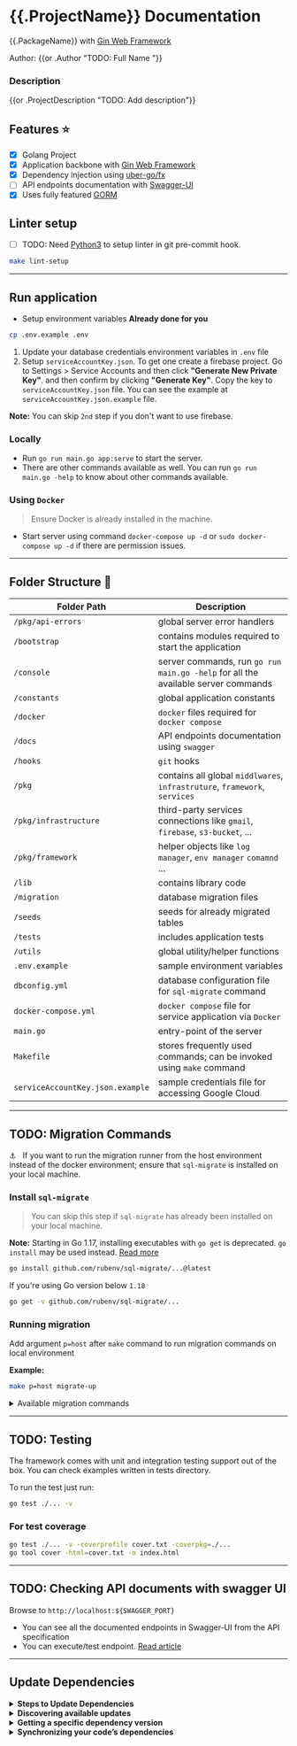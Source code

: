 # {{.ProjectName}} Documentation

{{.PackageName}} with [Gin Web Framework](https://github.com/gin-gonic/gin)

Author: {{or .Author "TODO: Full Name <email>"}}

### Description
{{or .ProjectDescription "TODO: Add description"}}

## Features :star:

- [x] Golang Project
- [x] Application backbone with [Gin Web Framework](https://github.com/gin-gonic/gin)
- [x] Dependency injection using [uber-go/fx](https://pkg.go.dev/go.uber.org/fx)
- [ ] API endpoints documentation with [Swagger-UI](https://swagger.io/tools/swagger-ui/download/)
- [x] Uses fully featured [GORM](https://gorm.io/index.html)

## Linter setup

- [ ] TODO: Need [Python3](https://www.python.org/) to setup linter in git pre-commit hook.

```zsh
make lint-setup
```

---

## Run application

-   Setup environment variables **Already done for you**

```zsh
cp .env.example .env
```

1. Update your database credentials environment variables in `.env` file
2. Setup `serviceAccountKey.json`. To get one create a firebase project. Go to Settings > Service Accounts and then click **"Generate New Private Key"**. and then confirm by clicking **"Generate Key"**.
Copy the key to `serviceAccountKey.json` file. You can see the example at `serviceAccountKey.json.example` file. 

**Note:** You can skip `2nd` step if you don't want to use firebase.

### Locally

-   Run `go run main.go app:serve` to start the server.
-   There are other commands available as well. You can run `go run main.go -help` to know about other commands available.

### Using `Docker`

> Ensure Docker is already installed in the machine.

-   Start server using command `docker-compose up -d` or `sudo docker-compose up -d` if there are permission issues.

---

## Folder Structure :file_folder:

| Folder Path                      | Description                                                                       |
|----------------------------------|-----------------------------------------------------------------------------------|
| `/pkg/api-errors`                | global server error handlers                                                      |
| `/bootstrap`                     | contains modules required to start the application                                |
| `/console`                       | server commands, run `go run main.go -help` for all the available server commands |
| `/constants`                     | global application constants                                                      |
| `/docker`                        | `docker` files required for `docker compose`                                      |
| `/docs`                          | API endpoints documentation using `swagger`                                       |
| `/hooks`                         | `git` hooks                                                                       |
| `/pkg`                           | contains all global `middlwares`, `infrastruture`, `framework`, `services`        |
| `/pkg/infrastructure`            | third-party services connections like `gmail`, `firebase`, `s3-bucket`, ...       |
| `/pkg/framework`                 | helper objects like `log manager`, `env manager` `comamnd` ...                    |
| `/lib`                           | contains library code                                                             |
| `/migration`                     | database migration files                                                          |
| `/seeds`                         | seeds for already migrated tables                                                 |
| `/tests`                         | includes application tests                                                        |
| `/utils`                         | global utility/helper functions                                                   |
| `.env.example`                   | sample environment variables                                                      |
| `dbconfig.yml`                   | database configuration file for `sql-migrate` command                             |
| `docker-compose.yml`             | `docker compose` file for service application via `Docker`                        |
| `main.go`                        | entry-point of the server                                                         |
| `Makefile`                       | stores frequently used commands; can be invoked using `make` command              |
| `serviceAccountKey.json.example` | sample credentials file for accessing Google Cloud                                |

---

## TODO: Migration Commands 

⚓️ &nbsp; If you want to run the migration runner from the host environment instead of the docker environment; ensure that `sql-migrate` is installed on your local machine.

### Install `sql-migrate`

> You can skip this step if `sql-migrate` has already been installed on your local machine.

**Note:** Starting in Go 1.17, installing executables with `go get` is deprecated. `go install` may be used instead. [Read more](https://go.dev/doc/go-get-install-deprecation)

```zsh
go install github.com/rubenv/sql-migrate/...@latest
```

If you're using Go version below `1.18`

```zsh
go get -v github.com/rubenv/sql-migrate/...
```

### Running migration

Add argument `p=host` after `make` command to run migration commands on local environment

<b>Example:</b>

```zsh
make p=host migrate-up
```

<details>
    <summary>Available migration commands</summary>

| Command               | Desc                                                       |
| --------------------- | ---------------------------------------------------------- |
| `make migrate-status` | Show migration status                                      |
| `make migrate-up`     | Migrates the database to the most recent version available |
| `make migrate-down`   | Undo a database migration                                  |
| `make redo`           | Reapply the last migration                                 |
| `make create`         | Create new migration file                                  |

</details>

---

## TODO: Testing

The framework comes with unit and integration testing support out of the box. You can check examples written in tests directory.

To run the test just run:

```zsh
go test ./... -v
```

### For test coverage

```zsh
go test ./... -v -coverprofile cover.txt -coverpkg=./...
go tool cover -html=cover.txt -o index.html
```

---

## TODO: Checking API documents with swagger UI

Browse to `http://localhost:${SWAGGER_PORT}`

-   You can see all the documented endpoints in Swagger-UI from the API specification
-   You can execute/test endpoint. [Read article](https://medium.com/wesionary-team/swagger-ui-on-docker-for-testing-rest-apis-5b3d5fcdee7)

---

## Update Dependencies

<details>
    <summary><b>Steps to Update Dependencies</b></summary>
    
1. `go get -u`
2. Remove all the dependencies packages that has `// indirect` from the modules
3. `go mod tidy`
</details>

<details>
    <summary><b>Discovering available updates</b></summary>
    
List all of the modules that are dependencies of your current module, along with the latest version available for each:
```zsh 
go list -m -u all
```

Display the latest version available for a specific module:

```zsh
go list -m -u example.com/theirmodule
```

<b>Example:</b>

```zsh
go list -m -u cloud.google.com/go/firestore
cloud.google.com/go/firestore v1.2.0 [v1.6.1]
```

</details>

<details>
    <summary><b>Getting a specific dependency version</b></summary>
    
To get a specific numbered version, append the module path with an `@` sign followed by the `version` you want:

```zsh
go get example.com/theirmodule@v1.3.4
```

To get the latest version, append the module path with @latest:

```zsh
go get example.com/theirmodule@latest
```

</details>

<details>
    <summary><b>Synchronizing your code’s dependencies</b></summary>
 
```zsh
go mod tidy
```
</details>
